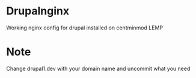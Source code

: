 # Drupalnginx
Working nginx config  for drupal installed on centminmod LEMP

# Note
Change drupal1.dev with your domain name and uncommit what you need
